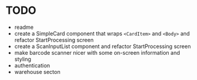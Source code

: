 # TODO

- readme
- create a SimpleCard component that wraps `<CardItem>` and `<Body>` and refactor StartProcessing screen
- create a ScanInputList component and refactor StartProcessing screen
- make barcode scanner nicer with some on-screen information and styling
- authentication
- warehouse secton